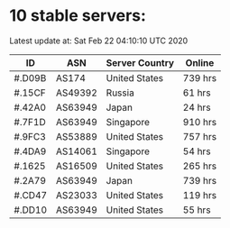 # 10 stable servers:

Latest update at: Sat Feb 22 04:10:10 UTC 2020

| ID | ASN | Server Country | Online |
| -- | --- | -------------- | ------ |
| #.D09B | AS174 | United States | 739 hrs |
| #.15CF | AS49392 | Russia | 61 hrs |
| #.42A0 | AS63949 | Japan | 24 hrs |
| #.7F1D | AS63949 | Singapore | 910 hrs |
| #.9FC3 | AS53889 | United States | 757 hrs |
| #.4DA9 | AS14061 | Singapore | 54 hrs |
| #.1625 | AS16509 | United States | 265 hrs |
| #.2A79 | AS63949 | Japan | 739 hrs |
| #.CD47 | AS23033 | United States | 119 hrs |
| #.DD10 | AS63949 | United States | 55 hrs |

